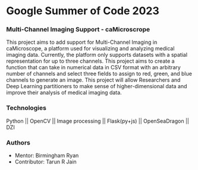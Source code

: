 # Google Summer of Code 2023

### Multi-Channel Imaging Support - caMicroscrope

This project aims to add support for Multi-Channel Imaging in caMicroscope, a platform used for visualizing and analyzing medical imaging data. Currently, the platform only supports datasets with a spatial representation for up to three channels. This project aims to create a function that can take in numerical data in CSV format with an arbitrary number of channels and select three fields to assign to red, green, and blue channels to generate an image. This project will allow Researchers and Deep Learning partitioners to make sense of higher-dimensional data and improve their analysis of medical imaging data.

### Technologies

Python || OpenCV || Image processing || Flask(py+js) || OpenSeaDragon || DZI

### Authors

- Mentor: Birmingham Ryan
- Contributor: Tarun R Jain

